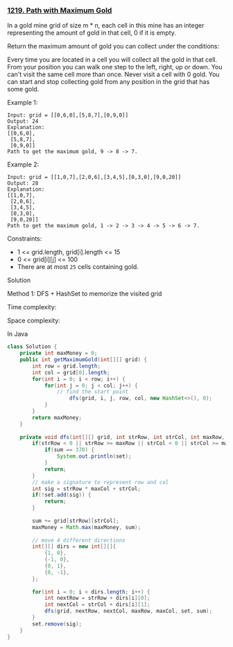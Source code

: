 ### [1219. Path with Maximum Gold](https://leetcode.com/problems/path-with-maximum-gold/)


In a gold mine grid of size m * n, each cell in this mine has an integer representing the amount of gold in that cell, 0 if it is empty.

Return the maximum amount of gold you can collect under the conditions:

Every time you are located in a cell you will collect all the gold in that cell.
From your position you can walk one step to the left, right, up or down.
You can't visit the same cell more than once.
Never visit a cell with 0 gold.
You can start and stop collecting gold from any position in the grid that has some gold.
 

Example 1:
```
Input: grid = [[0,6,0],[5,8,7],[0,9,0]]
Output: 24
Explanation:
[[0,6,0],
 [5,8,7],
 [0,9,0]]
Path to get the maximum gold, 9 -> 8 -> 7.
```
Example 2:
```
Input: grid = [[1,0,7],[2,0,6],[3,4,5],[0,3,0],[9,0,20]]
Output: 28
Explanation:
[[1,0,7],
 [2,0,6],
 [3,4,5],
 [0,3,0],
 [9,0,20]]
Path to get the maximum gold, 1 -> 2 -> 3 -> 4 -> 5 -> 6 -> 7.
``` 

Constraints:

- 1 <= grid.length, grid[i].length <= 15
- 0 <= grid[i][j] <= 100
- There are at most `25` cells containing gold.


Solution

Method 1: DFS + HashSet to memorize the visited grid

Time complexity:

Space complexity:

In Java
```java
class Solution {
    private int maxMoney = 0;
    public int getMaximumGold(int[][] grid) {
        int row = grid.length;
        int col = grid[0].length;
        for(int i = 0; i < row; i++) {
            for(int j = 0; j < col; j++) {
                // find the start point
                    dfs(grid, i, j, row, col, new HashSet<>(), 0);
            }
        }
        return maxMoney;
    }
 
    private void dfs(int[][] grid, int strRow, int strCol, int maxRow, int maxCol, HashSet<Integer> set, int sum) {
        if(strRow < 0 || strRow >= maxRow || strCol < 0 || strCol >= maxCol || grid[strRow][strCol] == 0) {
            if(sum == 370) {
                System.out.println(set);
            }
            return;
        }
        // make a signature to represent row and col
        int sig = strRow * maxCol + strCol;
        if(!set.add(sig)) {
            return;
        }
        
        sum += grid[strRow][strCol];
        maxMoney = Math.max(maxMoney, sum);
        
        // move 4 different directions
        int[][] dirs = new int[][]{
            {1, 0},
            {-1, 0},
            {0, 1},
            {0, -1},
        };
        
        for(int i = 0; i < dirs.length; i++) {
            int nextRow = strRow + dirs[i][0];
            int nextCol = strCol + dirs[i][1];
            dfs(grid, nextRow, nextCol, maxRow, maxCol, set, sum);
        }
        set.remove(sig);
    }
}
```
